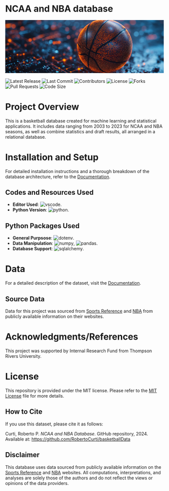 # NCAA and NBA database
![Banner](https://github.com/RobertoCurti/basketballData/blob/main/img/readme_banner.png)


![Latest Release](https://badgen.net/github/release/RobertoCurti/basketballData?color=purple) ![Last Commit](https://badgen.net/github/last-commit/RobertoCurti/basketballData?color=blue) ![Contributors](https://badgen.net/github/contributors/RobertoCurti/basketballData?color=red) ![License](https://badgen.net/github/license/RobertoCurti/basketballData?color=brightgreen) ![Forks](https://badgen.net/github/forks/RobertoCurti/basketballData?color=green) ![Pull Requests](https://badgen.net/github/prs/RobertoCurti/basketballData?color=green) ![Code Size](https://badgen.net/github/languages/code-size/RobertoCurti/basketballData?color=blue)

# Project Overview
This is a basketball database created for machine learning and statistical applications. It includes data ranging from 2003 to 2023 for NCAA and NBA seasons, as well as combine statistics and draft results, all arranged in a relational database.

# Installation and Setup
For detailed installation instructions and a thorough breakdown of the database architecture, refer to the [Documentation](https://github.com/RobertoCurti/basketballData/blob/main/nbs/documentation.ipynb).

## Codes and Resources Used

- **Editor Used**: ![vscode](https://badgen.net/badge/vscode/1.93.1).
- **Python Version**: ![python](https://badgen.net/badge/python/3.12.2).

## Python Packages Used

- **General Purpsose**: ![dotenv](https://badgen.net/badge/dotenv/1.0.1).
- **Data Manipulation**: ![numpy](https://badgen.net/badge/numpy/2.0.1), ![pandas](https://badgen.net/badge/pandas/2.2.2).
- **Database Support**: ![sqlalchemy](https://badgen.net/badge/sqlalchemy/2.0.31).

# Data
For a detailed description of the dataset, visit the [Documentation](https://github.com/RobertoCurti/basketballData/blob/main/nbs/documentation.ipynb).

## Source Data
Data for this project was sourced from [Sports Reference](https://www.sports-reference.com/) and [NBA](https://www.nba.com/) from publicly available information on their websites.

# Acknowledgments/References
This project was supported by Internal Research Fund from Thompson Rivers University.

# License
This repository is provided under the MIT license. Please refer to the [MIT License](https://github.com/RobertoCurti/basketballData/blob/main/LICENSE.md) file for more details.

## How to Cite
If you use this dataset, please cite it as follows:

Curti, Roberto P. *NCAA and NBA Database*. GitHub repository, 2024. Available at: https://github.com/RobertoCurti/basketballData

## Disclaimer
This database uses data sourced from publicly available information on the [Sports Reference](https://www.sports-reference.com/) and [NBA](https://www.nba.com/) websites. All computations, interpretations, and analyses are solely those of the authors and do not reflect the views or opinions of the data providers.

